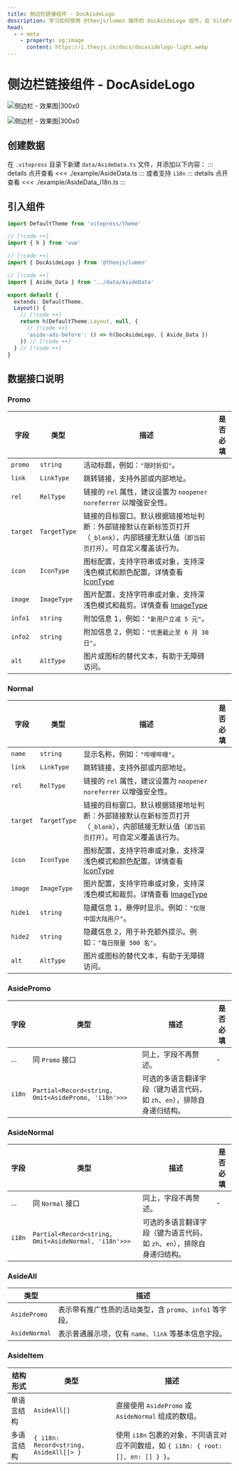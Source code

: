 ```yaml
---
title: 侧边栏链接组件 - DocAsideLogo
description: 学习如何使用 @theojs/lumen 插件的 DocAsideLogo 组件，在 VitePress 站点的侧边栏添加自定义链接、推广信息或品牌Logo。本指南将引导你配置数据并集成组件，以丰富侧边栏内容和提升用户体验。
head:
  - - meta
    - property: og:image
      content: https://i.theojs.cn/docs/docasidelogo-light.webp
---
```


# 侧边栏链接组件 - DocAsideLogo

![侧边栏 - 效果图|300x0](https://i.theojs.cn/docs/docasidelogo-light.webp#light '侧边栏 - 效果图')

![侧边栏 - 效果图|300x0](https://i.theojs.cn/docs/docasidelogo-dark.webp#dark '侧边栏 - 效果图')

## 创建数据

在 `.vitepress` 目录下新建 `data/AsideData.ts` 文件，并添加以下内容：
::: details 点开查看
<<< ./example/AsideData.ts
:::
或者支持 `i18n`
::: details 点开查看
<<< ./example/AsideData_i18n.ts
:::

## 引入组件

```ts [.vitepress/theme/index.ts]
import DefaultTheme from 'vitepress/theme'

// [!code ++]
import { h } from 'vue'

// [!code ++]
import { DocAsideLogo } from '@theojs/lumen'

// [!code ++]
import { Aside_Data } from '../data/AsideData'

export default {
  extends: DefaultTheme,
  Layout() {
    // [!code ++]
    return h(DefaultTheme.Layout, null, {
      // [!code ++]
      'aside-ads-before': () => h(DocAsideLogo, { Aside_Data })
    }) // [!code ++]
  } // [!code ++]
}
```

## 数据接口说明

### Promo

| 字段     | 类型         | 描述                                                                                                                                   | 是否必填              |
| -------- | ------------ | -------------------------------------------------------------------------------------------------------------------------------------- | --------------------- |
| `promo`  | `string`     | 活动标题，例如：`"限时折扣"`。                                                                                                         | <Badge text="必填" /> |
| `link`   | `LinkType`   | 跳转链接，支持外部或内部地址。                                                                                                         | <Badge text="必填" /> |
| `rel`    | `RelType`    | 链接的 `rel` 属性，建议设置为 `noopener noreferrer` 以增强安全性。                                                                     | <Badge text="可选" /> |
| `target` | `TargetType` | 链接的目标窗口。默认根据链接地址判断：外部链接默认在新标签页打开（`_blank`），内部链接无默认值（`即当前页打开`）。可自定义覆盖该行为。 | <Badge text="可选" /> |
| `icon`   | `IconType`   | 图标配置，支持字符串或对象，支持深浅色模式和颜色配置。详情查看 [IconType](#IconType)                                                   | <Badge text="可选" /> |
| `image`  | `ImageType`  | 图片配置，支持字符串或对象，支持深浅色模式和裁剪。详情查看 [ImageType](#ImageType)                                                     | <Badge text="可选" /> |
| `info1`  | `string`     | 附加信息 1，例如：`"新用户立减 5 元"`。                                                                                                | <Badge text="可选" /> |
| `info2`  | `string`     | 附加信息 2，例如：`"优惠截止至 6 月 30 日"`。                                                                                          | <Badge text="可选" /> |
| `alt`    | `AltType`    | 图片或图标的替代文本，有助于无障碍访问。                                                                                               | <Badge text="可选" /> |

### Normal

| 字段     | 类型         | 描述                                                                                                                                   | 是否必填              |
| -------- | ------------ | -------------------------------------------------------------------------------------------------------------------------------------- | --------------------- |
| `name`   | `string`     | 显示名称，例如：`"哔哩哔哩"`。                                                                                                         | <Badge text="必填" /> |
| `link`   | `LinkType`   | 跳转链接，支持外部或内部地址。                                                                                                         | <Badge text="必填" /> |
| `rel`    | `RelType`    | 链接的 `rel` 属性，建议设置为 `noopener noreferrer` 以增强安全性。                                                                     | <Badge text="可选" /> |
| `target` | `TargetType` | 链接的目标窗口。默认根据链接地址判断：外部链接默认在新标签页打开（`_blank`），内部链接无默认值（`即当前页打开`）。可自定义覆盖该行为。 | <Badge text="可选" /> |
| `icon`   | `IconType`   | 图标配置，支持字符串或对象，支持深浅色模式和颜色配置。详情查看 [IconType](#IconType)                                                   | <Badge text="可选" /> |
| `image`  | `ImageType`  | 图片配置，支持字符串或对象，支持深浅色模式和裁剪。详情查看 [ImageType](#ImageType)                                                     | <Badge text="可选" /> |
| `hide1`  | `string`     | 隐藏信息 1，悬停时显示。例如：`"仅限中国大陆用户"`。                                                                                   | <Badge text="可选" /> |
| `hide2`  | `string`     | 隐藏信息 2，用于补充额外提示。例如：`"每日限量 500 名"`。                                                                              | <Badge text="可选" /> |
| `alt`    | `AltType`    | 图片或图标的替代文本，有助于无障碍访问。                                                                                               | <Badge text="可选" /> |

### AsidePromo

| 字段   | 类型                                                | 描述                                                                    | 是否必填              |
| ------ | --------------------------------------------------- | ----------------------------------------------------------------------- | --------------------- |
| ...    | 同 `Promo` 接口                                     | 同上，字段不再赘述。                                                    | -                     |
| `i18n` | `Partial<Record<string, Omit<AsidePromo, 'i18n'>>>` | 可选的多语言翻译字段（键为语言代码，如 `zh`、`en`），排除自身递归结构。 | <Badge text="可选" /> |

### AsideNormal

| 字段   | 类型                                                 | 描述                                                                    | 是否必填              |
| ------ | ---------------------------------------------------- | ----------------------------------------------------------------------- | --------------------- |
| ...    | 同 `Normal` 接口                                     | 同上，字段不再赘述。                                                    | -                     |
| `i18n` | `Partial<Record<string, Omit<AsideNormal, 'i18n'>>>` | 可选的多语言翻译字段（键为语言代码，如 `zh`、`en`），排除自身递归结构。 | <Badge text="可选" /> |

### AsideAll

| 类型          | 描述                                                     |
| ------------- | -------------------------------------------------------- |
| `AsidePromo`  | 表示带有推广性质的活动类型，含 `promo`、`info1` 等字段。 |
| `AsideNormal` | 表示普通展示项，仅有 `name`、`link` 等基本信息字段。     |

### AsideItem

| 结构形式   | 类型                                   | 描述                                                                                |
| ---------- | -------------------------------------- | ----------------------------------------------------------------------------------- |
| 单语言结构 | `AsideAll[]`                           | 直接使用 `AsidePromo` 或 `AsideNormal` 组成的数组。                                 |
| 多语言结构 | `{ i18n: Record<string, AsideAll[]> }` | 使用 `i18n` 包裹的对象，不同语言对应不同数组，如 `{ i18n: { root: [], en: [] } }`。 |

<!--@include: ./type.md-->
